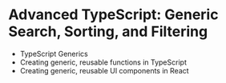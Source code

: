 # Advanced TypeScript: Generic Search, Sorting, and Filtering

- TypeScript Generics
- Creating generic, reusable functions in TypeScript
- Creating generic, reusable UI components in React

